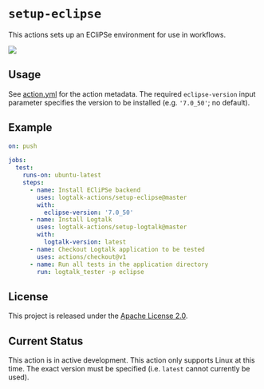 # `setup-eclipse`

This actions sets up an ECliPSe environment for use in workflows.

![](https://github.com/logtalk-actions/setup-eclipse/workflows/Test/badge.svg)

## Usage

See [action.yml](action.yml) for the action metadata. The required `eclipse-version` input parameter specifies the version to be installed (e.g. `'7.0_50'`; no default).

## Example

```yml
on: push

jobs:
  test:
    runs-on: ubuntu-latest
    steps:
      - name: Install ECliPSe backend
        uses: logtalk-actions/setup-eclipse@master
        with:
          eclipse-version: '7.0_50'
      - name: Install Logtalk
        uses: logtalk-actions/setup-logtalk@master
        with:
          logtalk-version: latest
      - name: Checkout Logtalk application to be tested
        uses: actions/checkout@v1
      - name: Run all tests in the application directory
        run: logtalk_tester -p eclipse
```

## License

This project is released under the [Apache License 2.0](LICENSE).

## Current Status

This action is in active development. This action only supports Linux at this time. The exact version must be specified (i.e. `latest` cannot currently be used).
